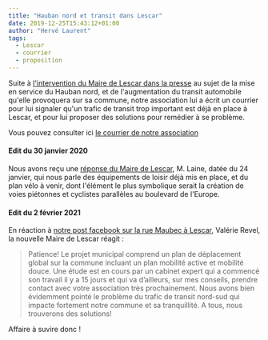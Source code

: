 ```yaml
---
title: "Hauban nord et transit dans Lescar"
date: 2019-12-25T15:43:12+01:00
author: "Hervé Laurent"
tags:
  - Lescar
  - courrier
  - proposition
---
```


Suite à [l'intervention du Maire de Lescar dans la presse][presse] au sujet de la mise en 
service du Hauban nord, et de l'augmentation du transit automobile qu'elle
provoquera sur sa commune, notre association lui a écrit un courrier
pour lui signaler qu'un trafic de transit trop important est déjà en place à
Lescar, et pour lui proposer des solutions pour remédier à se problème.

Vous pouvez consulter ici [le courrier de notre association][courrier]

#### Edit du 30 janvier 2020

Nous avons reçu une [réponse du Maire de Lescar][reponse], M. Laine, datée
du 24 janvier, qui nous parle des équipements de loisir déjà mis en place, et du
plan vélo à venir, dont l'élément le plus symbolique serait la création de voies
piétonnes et cyclistes parallèles au boulevard de l'Europe.

#### Edit du 2 février 2021

En réaction à [notre post facebook sur la rue Maubec à Lescar][facebook], Valérie Revel, la nouvelle Maire de Lescar réagit :

> Patience! Le projet municipal comprend un plan de déplacement global sur la commune incluant un plan mobilité active et mobilité douce. Une étude est en cours par un cabinet expert qui a commencé son travail il y a 15 jours et qui va d’ailleurs, sur mes conseils, prendre contact avec votre association très prochainement. Nous avons bien évidemment pointé le problème du trafic de transit nord-sud qui impacte fortement notre commune et sa tranquillité. A tous, nous trouverons des solutions! 

Affaire à suvire donc !

[courrier]: 2019-12-25-Courrier-Lescar-Hauban-et-Transit.pdf
[reponse]: 2020-01-24-Hauban-Nord-et-Transit-dans-Lescar.pdf
[facebook]: https://www.facebook.com/pauaveloo/posts/4008735279161030/
[presse]: https://www.sudouest.fr/2019/12/20/les-vehicules-vont-se-detourner-vers-notre-centre-ville-le-hauban-nord-ouest-irrite-le-maire-de-lescar-6981020-4238.php
